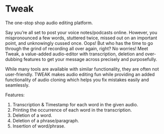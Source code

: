 # Tweak
The one-stop shop audio editing platform.

Say you’re all set to post your voice notes/podcasts online. However, you mispronounced a few words, stuttered twice, missed out on an important point, and unknowingly cussed once. Oops! But who has the time to go through the grind of recording all over again, right? 
No worries! Meet Tweak, a value-added audio-editor with transcription, deletion and over-dubbing features to get your message across precisely and purposefully.

While many tools are available with similar functionality, they are often not user-friendly. TWEAK makes audio editing fun while providing an added functionality of audio cloning which helps you fix mistakes easily and seamlessly.

Features: 
1. Transcription & Timestamp for each word in the given audio.
2. Printing the occurrence of each word in the transcription.
3. Deletion of a word.
4. Deletion of a phrase/paragraph.
5. Insertion of word/phrase.
